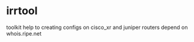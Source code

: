# irrtool
toolkit help to creating configs on cisco_xr and juniper routers depend on whois.ripe.net 
